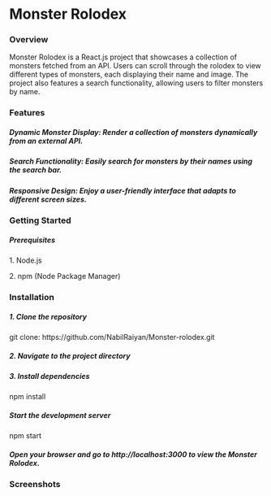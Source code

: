 # Monster Rolodex
<h3>Overview</h3>
<p>Monster Rolodex is a React.js project that showcases a collection of monsters fetched from an API. Users can scroll through the rolodex to view different types of monsters, each displaying their name and image. The project also features a search functionality, allowing users to filter monsters by name.</p>

<h3>Features</h3>
<h5>Dynamic Monster Display: Render a collection of monsters dynamically from an external API.</h5>
<h5>Search Functionality: Easily search for monsters by their names using the search bar.</h5>
<h5>Responsive Design: Enjoy a user-friendly interface that adapts to different screen sizes.</h5>


<h3>Getting Started</h3>
<h5>Prerequisites</h5>
<p>1. Node.js</p>
<p>2. npm (Node Package Manager)</p>

<h3>Installation</h3>
<h5>1. Clone the repository</h5>
<p>git clone: https://github.com/NabilRaiyan/Monster-rolodex.git</p>
<h5>2. Navigate to the project directory</h5>
<h5>3. Install dependencies</h5>
<p>npm install</p>
<h5>Start the development server</h5>
<p>npm start</p>

<h5>Open your browser and go to http://localhost:3000 to view the Monster Rolodex.</h5>

<h3>Screenshots</h3>
